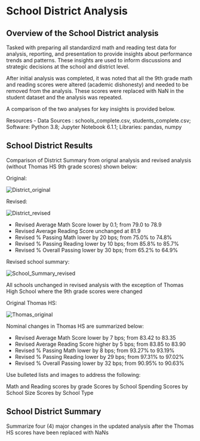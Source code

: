 # School District Analysis

## Overview of the School District analysis

Tasked with preparing all standardizrd math and reading test data for analysis, reporting, and presentation to provide insights about performance trends and patterns.  These insights are used to inform discussions and strategic decisions at the school and district level.

After initial analysis was completed, it was noted that all the 9th grade math and reading scores were altered (academic dishonesty) and needed to be removed from the analysis.  These scores were replaced with NaN in the student dataset and the analysis was repeated.

A comparison of the two analyses for key insights is provided below.

Resources - Data Sources : schools_complete.csv, students_complete.csv; Software: Python 3.8; Jupyter Notebook 6.1.1; Libraries: pandas, numpy

## School District Results

Comparison of District Summary from orignal analysis and revised analysis (without Thomas HS 9th grade scores) shown below:

Original:

![District_original](https://user-images.githubusercontent.com/71353552/96372035-3030d900-1122-11eb-9418-9e6754d9f677.PNG)

Revised:

![District_revised](https://user-images.githubusercontent.com/71353552/96372037-32933300-1122-11eb-8adb-3a91233cd237.PNG)

  - Revised Average Math Score lower by 0.1; from 79.0 to 78.9
  - Revised Average Reading Score unchanged at 81.9
  - Revised % Passing Math lower by 20 bps; from 75.0% to 74.8%
  - Revised % Passing Reading lower by 10 bps; from 85.8% to 85.7%
  - Revised % Overall Passing lower by 30 bps; from 65.2% to 64.9%
  
Revised school summary:

![School_Summary_revised](https://user-images.githubusercontent.com/71353552/96372684-33799400-1125-11eb-9737-561ef0a2c5bc.PNG)

All schools unchanged in revised analysis with the exception of Thomas High School where the 9th grade scores were changed 

Original Thomas HS:

![Thomas_original](https://user-images.githubusercontent.com/71353552/96372754-a256ed00-1125-11eb-9533-f9d1b2a923e4.PNG)

Nominal changes in Thomas HS are summarized below:
  - Revised Average Math Score lower by 7 bps; from 83.42 to 83.35
  - Revised Average Reading Score higher by 5 bps; from 83.85 to 83.90
  - Revised % Passing Math lower by 8 bps; from 93.27% to 93.19%
  - Revised % Passing Reading lower by 29 bps; from 97.31% to 97.02%
  - Revised % Overall Passing lower by 32 bps; from 90.95% to 90.63%





Use bulleted lists and images to address the following:




  Math and Reading scores by grade
  Scores by School Spending
  Scores by School Size
  Scores by School Type
  




## School District Summary

Summarize four (4) major changes in the updated analysis after the Thomas HS scores have been replaced with NaNs

  

